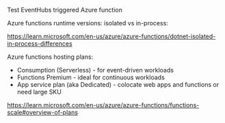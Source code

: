 
Test EventHubs triggered Azure function

Azure functions runtime versions: isolated vs in-process:

https://learn.microsoft.com/en-us/azure/azure-functions/dotnet-isolated-in-process-differences

Azure functions hosting plans:

- Consumption (Serverless) - for event-driven workloads
- Functions Premium - ideal for continuous workloads
- App service plan (aka Dedicated) - colocate web apps and functions or need large SKU

https://learn.microsoft.com/en-us/azure/azure-functions/functions-scale#overview-of-plans

